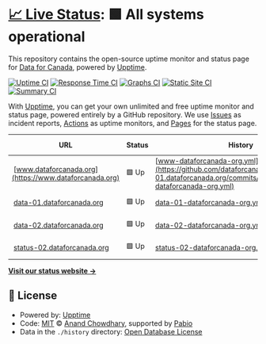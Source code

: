 # [📈 Live Status](https://status-01.dataforcanada.org): <!--live status--> **🟩 All systems operational**

This repository contains the open-source uptime monitor and status page for [Data for Canada](https://www.dataforcanada.org), powered by [Upptime](https://github.com/upptime/upptime).

[![Uptime CI](https://github.com/dataforcanada/status-01.dataforcanada.org/workflows/Uptime%20CI/badge.svg)](https://github.com/dataforcanada/status-01.dataforcanada.org/actions?query=workflow%3A%22Uptime+CI%22)
[![Response Time CI](https://github.com/dataforcanada/status-01.dataforcanada.org/workflows/Response%20Time%20CI/badge.svg)](https://github.com/dataforcanada/status-01.dataforcanada.org/actions?query=workflow%3A%22Response+Time+CI%22)
[![Graphs CI](https://github.com/dataforcanada/status-01.dataforcanada.org/workflows/Graphs%20CI/badge.svg)](https://github.com/dataforcanada/status-01.dataforcanada.org/actions?query=workflow%3A%22Graphs+CI%22)
[![Static Site CI](https://github.com/dataforcanada/status-01.dataforcanada.org/workflows/Static%20Site%20CI/badge.svg)](https://github.com/dataforcanada/status-01.dataforcanada.org/actions?query=workflow%3A%22Static+Site+CI%22)
[![Summary CI](https://github.com/dataforcanada/status-01.dataforcanada.org/workflows/Summary%20CI/badge.svg)](https://github.com/dataforcanada/status-01.dataforcanada.org/actions?query=workflow%3A%22Summary+CI%22)

With [Upptime](https://upptime.js.org), you can get your own unlimited and free uptime monitor and status page, powered entirely by a GitHub repository. We use [Issues](https://github.com/dataforcanada/status-01.dataforcanada.org/issues) as incident reports, [Actions](https://github.com/dataforcanada/status-01.dataforcanada.org/actions) as uptime monitors, and [Pages](https://status-01.dataforcanada.org) for the status page.

<!--start: status pages-->
<!-- This summary is generated by Upptime (https://github.com/upptime/upptime) -->
<!-- Do not edit this manually, your changes will be overwritten -->
<!-- prettier-ignore -->
| URL | Status | History | Response Time | Uptime |
| --- | ------ | ------- | ------------- | ------ |
| <img alt="" src="https://icons.duckduckgo.com/ip3/www.dataforcanada.org.ico" height="13"> [www.dataforcanada.org](https://www.dataforcanada.org) | 🟩 Up | [www-dataforcanada-org.yml](https://github.com/dataforcanada/status-01.dataforcanada.org/commits/HEAD/history/www-dataforcanada-org.yml) | <details><summary><img alt="Response time graph" src="./graphs/www-dataforcanada-org/response-time-week.png" height="20"> 347ms</summary><br><a href="https://status-01.dataforcanada.org/history/www-dataforcanada-org"><img alt="Response time 274" src="https://img.shields.io/endpoint?url=https%3A%2F%2Fraw.githubusercontent.com%2Fdataforcanada%2Fstatus-01.dataforcanada.org%2FHEAD%2Fapi%2Fwww-dataforcanada-org%2Fresponse-time.json"></a><br><a href="https://status-01.dataforcanada.org/history/www-dataforcanada-org"><img alt="24-hour response time 305" src="https://img.shields.io/endpoint?url=https%3A%2F%2Fraw.githubusercontent.com%2Fdataforcanada%2Fstatus-01.dataforcanada.org%2FHEAD%2Fapi%2Fwww-dataforcanada-org%2Fresponse-time-day.json"></a><br><a href="https://status-01.dataforcanada.org/history/www-dataforcanada-org"><img alt="7-day response time 347" src="https://img.shields.io/endpoint?url=https%3A%2F%2Fraw.githubusercontent.com%2Fdataforcanada%2Fstatus-01.dataforcanada.org%2FHEAD%2Fapi%2Fwww-dataforcanada-org%2Fresponse-time-week.json"></a><br><a href="https://status-01.dataforcanada.org/history/www-dataforcanada-org"><img alt="30-day response time 274" src="https://img.shields.io/endpoint?url=https%3A%2F%2Fraw.githubusercontent.com%2Fdataforcanada%2Fstatus-01.dataforcanada.org%2FHEAD%2Fapi%2Fwww-dataforcanada-org%2Fresponse-time-month.json"></a><br><a href="https://status-01.dataforcanada.org/history/www-dataforcanada-org"><img alt="1-year response time 274" src="https://img.shields.io/endpoint?url=https%3A%2F%2Fraw.githubusercontent.com%2Fdataforcanada%2Fstatus-01.dataforcanada.org%2FHEAD%2Fapi%2Fwww-dataforcanada-org%2Fresponse-time-year.json"></a></details> | <details><summary><a href="https://status-01.dataforcanada.org/history/www-dataforcanada-org">100.00%</a></summary><a href="https://status-01.dataforcanada.org/history/www-dataforcanada-org"><img alt="All-time uptime 100.00%" src="https://img.shields.io/endpoint?url=https%3A%2F%2Fraw.githubusercontent.com%2Fdataforcanada%2Fstatus-01.dataforcanada.org%2FHEAD%2Fapi%2Fwww-dataforcanada-org%2Fuptime.json"></a><br><a href="https://status-01.dataforcanada.org/history/www-dataforcanada-org"><img alt="24-hour uptime 100.00%" src="https://img.shields.io/endpoint?url=https%3A%2F%2Fraw.githubusercontent.com%2Fdataforcanada%2Fstatus-01.dataforcanada.org%2FHEAD%2Fapi%2Fwww-dataforcanada-org%2Fuptime-day.json"></a><br><a href="https://status-01.dataforcanada.org/history/www-dataforcanada-org"><img alt="7-day uptime 100.00%" src="https://img.shields.io/endpoint?url=https%3A%2F%2Fraw.githubusercontent.com%2Fdataforcanada%2Fstatus-01.dataforcanada.org%2FHEAD%2Fapi%2Fwww-dataforcanada-org%2Fuptime-week.json"></a><br><a href="https://status-01.dataforcanada.org/history/www-dataforcanada-org"><img alt="30-day uptime 100.00%" src="https://img.shields.io/endpoint?url=https%3A%2F%2Fraw.githubusercontent.com%2Fdataforcanada%2Fstatus-01.dataforcanada.org%2FHEAD%2Fapi%2Fwww-dataforcanada-org%2Fuptime-month.json"></a><br><a href="https://status-01.dataforcanada.org/history/www-dataforcanada-org"><img alt="1-year uptime 100.00%" src="https://img.shields.io/endpoint?url=https%3A%2F%2Fraw.githubusercontent.com%2Fdataforcanada%2Fstatus-01.dataforcanada.org%2FHEAD%2Fapi%2Fwww-dataforcanada-org%2Fuptime-year.json"></a></details>
| <img alt="" src="https://icons.duckduckgo.com/ip3/data-01.dataforcanada.org.ico" height="13"> [data-01.dataforcanada.org](https://data-01.dataforcanada.org) | 🟩 Up | [data-01-dataforcanada-org.yml](https://github.com/dataforcanada/status-01.dataforcanada.org/commits/HEAD/history/data-01-dataforcanada-org.yml) | <details><summary><img alt="Response time graph" src="./graphs/data-01-dataforcanada-org/response-time-week.png" height="20"> 355ms</summary><br><a href="https://status-01.dataforcanada.org/history/data-01-dataforcanada-org"><img alt="Response time 284" src="https://img.shields.io/endpoint?url=https%3A%2F%2Fraw.githubusercontent.com%2Fdataforcanada%2Fstatus-01.dataforcanada.org%2FHEAD%2Fapi%2Fdata-01-dataforcanada-org%2Fresponse-time.json"></a><br><a href="https://status-01.dataforcanada.org/history/data-01-dataforcanada-org"><img alt="24-hour response time 284" src="https://img.shields.io/endpoint?url=https%3A%2F%2Fraw.githubusercontent.com%2Fdataforcanada%2Fstatus-01.dataforcanada.org%2FHEAD%2Fapi%2Fdata-01-dataforcanada-org%2Fresponse-time-day.json"></a><br><a href="https://status-01.dataforcanada.org/history/data-01-dataforcanada-org"><img alt="7-day response time 355" src="https://img.shields.io/endpoint?url=https%3A%2F%2Fraw.githubusercontent.com%2Fdataforcanada%2Fstatus-01.dataforcanada.org%2FHEAD%2Fapi%2Fdata-01-dataforcanada-org%2Fresponse-time-week.json"></a><br><a href="https://status-01.dataforcanada.org/history/data-01-dataforcanada-org"><img alt="30-day response time 284" src="https://img.shields.io/endpoint?url=https%3A%2F%2Fraw.githubusercontent.com%2Fdataforcanada%2Fstatus-01.dataforcanada.org%2FHEAD%2Fapi%2Fdata-01-dataforcanada-org%2Fresponse-time-month.json"></a><br><a href="https://status-01.dataforcanada.org/history/data-01-dataforcanada-org"><img alt="1-year response time 284" src="https://img.shields.io/endpoint?url=https%3A%2F%2Fraw.githubusercontent.com%2Fdataforcanada%2Fstatus-01.dataforcanada.org%2FHEAD%2Fapi%2Fdata-01-dataforcanada-org%2Fresponse-time-year.json"></a></details> | <details><summary><a href="https://status-01.dataforcanada.org/history/data-01-dataforcanada-org">100.00%</a></summary><a href="https://status-01.dataforcanada.org/history/data-01-dataforcanada-org"><img alt="All-time uptime 100.00%" src="https://img.shields.io/endpoint?url=https%3A%2F%2Fraw.githubusercontent.com%2Fdataforcanada%2Fstatus-01.dataforcanada.org%2FHEAD%2Fapi%2Fdata-01-dataforcanada-org%2Fuptime.json"></a><br><a href="https://status-01.dataforcanada.org/history/data-01-dataforcanada-org"><img alt="24-hour uptime 100.00%" src="https://img.shields.io/endpoint?url=https%3A%2F%2Fraw.githubusercontent.com%2Fdataforcanada%2Fstatus-01.dataforcanada.org%2FHEAD%2Fapi%2Fdata-01-dataforcanada-org%2Fuptime-day.json"></a><br><a href="https://status-01.dataforcanada.org/history/data-01-dataforcanada-org"><img alt="7-day uptime 100.00%" src="https://img.shields.io/endpoint?url=https%3A%2F%2Fraw.githubusercontent.com%2Fdataforcanada%2Fstatus-01.dataforcanada.org%2FHEAD%2Fapi%2Fdata-01-dataforcanada-org%2Fuptime-week.json"></a><br><a href="https://status-01.dataforcanada.org/history/data-01-dataforcanada-org"><img alt="30-day uptime 100.00%" src="https://img.shields.io/endpoint?url=https%3A%2F%2Fraw.githubusercontent.com%2Fdataforcanada%2Fstatus-01.dataforcanada.org%2FHEAD%2Fapi%2Fdata-01-dataforcanada-org%2Fuptime-month.json"></a><br><a href="https://status-01.dataforcanada.org/history/data-01-dataforcanada-org"><img alt="1-year uptime 100.00%" src="https://img.shields.io/endpoint?url=https%3A%2F%2Fraw.githubusercontent.com%2Fdataforcanada%2Fstatus-01.dataforcanada.org%2FHEAD%2Fapi%2Fdata-01-dataforcanada-org%2Fuptime-year.json"></a></details>
| <img alt="" src="https://icons.duckduckgo.com/ip3/data-02.dataforcanada.org.ico" height="13"> [data-02.dataforcanada.org](https://data-02.dataforcanada.org) | 🟩 Up | [data-02-dataforcanada-org.yml](https://github.com/dataforcanada/status-01.dataforcanada.org/commits/HEAD/history/data-02-dataforcanada-org.yml) | <details><summary><img alt="Response time graph" src="./graphs/data-02-dataforcanada-org/response-time-week.png" height="20"> 325ms</summary><br><a href="https://status-01.dataforcanada.org/history/data-02-dataforcanada-org"><img alt="Response time 290" src="https://img.shields.io/endpoint?url=https%3A%2F%2Fraw.githubusercontent.com%2Fdataforcanada%2Fstatus-01.dataforcanada.org%2FHEAD%2Fapi%2Fdata-02-dataforcanada-org%2Fresponse-time.json"></a><br><a href="https://status-01.dataforcanada.org/history/data-02-dataforcanada-org"><img alt="24-hour response time 242" src="https://img.shields.io/endpoint?url=https%3A%2F%2Fraw.githubusercontent.com%2Fdataforcanada%2Fstatus-01.dataforcanada.org%2FHEAD%2Fapi%2Fdata-02-dataforcanada-org%2Fresponse-time-day.json"></a><br><a href="https://status-01.dataforcanada.org/history/data-02-dataforcanada-org"><img alt="7-day response time 325" src="https://img.shields.io/endpoint?url=https%3A%2F%2Fraw.githubusercontent.com%2Fdataforcanada%2Fstatus-01.dataforcanada.org%2FHEAD%2Fapi%2Fdata-02-dataforcanada-org%2Fresponse-time-week.json"></a><br><a href="https://status-01.dataforcanada.org/history/data-02-dataforcanada-org"><img alt="30-day response time 290" src="https://img.shields.io/endpoint?url=https%3A%2F%2Fraw.githubusercontent.com%2Fdataforcanada%2Fstatus-01.dataforcanada.org%2FHEAD%2Fapi%2Fdata-02-dataforcanada-org%2Fresponse-time-month.json"></a><br><a href="https://status-01.dataforcanada.org/history/data-02-dataforcanada-org"><img alt="1-year response time 290" src="https://img.shields.io/endpoint?url=https%3A%2F%2Fraw.githubusercontent.com%2Fdataforcanada%2Fstatus-01.dataforcanada.org%2FHEAD%2Fapi%2Fdata-02-dataforcanada-org%2Fresponse-time-year.json"></a></details> | <details><summary><a href="https://status-01.dataforcanada.org/history/data-02-dataforcanada-org">100.00%</a></summary><a href="https://status-01.dataforcanada.org/history/data-02-dataforcanada-org"><img alt="All-time uptime 100.00%" src="https://img.shields.io/endpoint?url=https%3A%2F%2Fraw.githubusercontent.com%2Fdataforcanada%2Fstatus-01.dataforcanada.org%2FHEAD%2Fapi%2Fdata-02-dataforcanada-org%2Fuptime.json"></a><br><a href="https://status-01.dataforcanada.org/history/data-02-dataforcanada-org"><img alt="24-hour uptime 100.00%" src="https://img.shields.io/endpoint?url=https%3A%2F%2Fraw.githubusercontent.com%2Fdataforcanada%2Fstatus-01.dataforcanada.org%2FHEAD%2Fapi%2Fdata-02-dataforcanada-org%2Fuptime-day.json"></a><br><a href="https://status-01.dataforcanada.org/history/data-02-dataforcanada-org"><img alt="7-day uptime 100.00%" src="https://img.shields.io/endpoint?url=https%3A%2F%2Fraw.githubusercontent.com%2Fdataforcanada%2Fstatus-01.dataforcanada.org%2FHEAD%2Fapi%2Fdata-02-dataforcanada-org%2Fuptime-week.json"></a><br><a href="https://status-01.dataforcanada.org/history/data-02-dataforcanada-org"><img alt="30-day uptime 100.00%" src="https://img.shields.io/endpoint?url=https%3A%2F%2Fraw.githubusercontent.com%2Fdataforcanada%2Fstatus-01.dataforcanada.org%2FHEAD%2Fapi%2Fdata-02-dataforcanada-org%2Fuptime-month.json"></a><br><a href="https://status-01.dataforcanada.org/history/data-02-dataforcanada-org"><img alt="1-year uptime 100.00%" src="https://img.shields.io/endpoint?url=https%3A%2F%2Fraw.githubusercontent.com%2Fdataforcanada%2Fstatus-01.dataforcanada.org%2FHEAD%2Fapi%2Fdata-02-dataforcanada-org%2Fuptime-year.json"></a></details>
| <img alt="" src="https://icons.duckduckgo.com/ip3/status-02.dataforcanada.org.ico" height="13"> [status-02.dataforcanada.org](https://status-02.dataforcanada.org) | 🟩 Up | [status-02-dataforcanada-org.yml](https://github.com/dataforcanada/status-01.dataforcanada.org/commits/HEAD/history/status-02-dataforcanada-org.yml) | <details><summary><img alt="Response time graph" src="./graphs/status-02-dataforcanada-org/response-time-week.png" height="20"> 324ms</summary><br><a href="https://status-01.dataforcanada.org/history/status-02-dataforcanada-org"><img alt="Response time 304" src="https://img.shields.io/endpoint?url=https%3A%2F%2Fraw.githubusercontent.com%2Fdataforcanada%2Fstatus-01.dataforcanada.org%2FHEAD%2Fapi%2Fstatus-02-dataforcanada-org%2Fresponse-time.json"></a><br><a href="https://status-01.dataforcanada.org/history/status-02-dataforcanada-org"><img alt="24-hour response time 247" src="https://img.shields.io/endpoint?url=https%3A%2F%2Fraw.githubusercontent.com%2Fdataforcanada%2Fstatus-01.dataforcanada.org%2FHEAD%2Fapi%2Fstatus-02-dataforcanada-org%2Fresponse-time-day.json"></a><br><a href="https://status-01.dataforcanada.org/history/status-02-dataforcanada-org"><img alt="7-day response time 324" src="https://img.shields.io/endpoint?url=https%3A%2F%2Fraw.githubusercontent.com%2Fdataforcanada%2Fstatus-01.dataforcanada.org%2FHEAD%2Fapi%2Fstatus-02-dataforcanada-org%2Fresponse-time-week.json"></a><br><a href="https://status-01.dataforcanada.org/history/status-02-dataforcanada-org"><img alt="30-day response time 304" src="https://img.shields.io/endpoint?url=https%3A%2F%2Fraw.githubusercontent.com%2Fdataforcanada%2Fstatus-01.dataforcanada.org%2FHEAD%2Fapi%2Fstatus-02-dataforcanada-org%2Fresponse-time-month.json"></a><br><a href="https://status-01.dataforcanada.org/history/status-02-dataforcanada-org"><img alt="1-year response time 304" src="https://img.shields.io/endpoint?url=https%3A%2F%2Fraw.githubusercontent.com%2Fdataforcanada%2Fstatus-01.dataforcanada.org%2FHEAD%2Fapi%2Fstatus-02-dataforcanada-org%2Fresponse-time-year.json"></a></details> | <details><summary><a href="https://status-01.dataforcanada.org/history/status-02-dataforcanada-org">100.00%</a></summary><a href="https://status-01.dataforcanada.org/history/status-02-dataforcanada-org"><img alt="All-time uptime 99.95%" src="https://img.shields.io/endpoint?url=https%3A%2F%2Fraw.githubusercontent.com%2Fdataforcanada%2Fstatus-01.dataforcanada.org%2FHEAD%2Fapi%2Fstatus-02-dataforcanada-org%2Fuptime.json"></a><br><a href="https://status-01.dataforcanada.org/history/status-02-dataforcanada-org"><img alt="24-hour uptime 100.00%" src="https://img.shields.io/endpoint?url=https%3A%2F%2Fraw.githubusercontent.com%2Fdataforcanada%2Fstatus-01.dataforcanada.org%2FHEAD%2Fapi%2Fstatus-02-dataforcanada-org%2Fuptime-day.json"></a><br><a href="https://status-01.dataforcanada.org/history/status-02-dataforcanada-org"><img alt="7-day uptime 100.00%" src="https://img.shields.io/endpoint?url=https%3A%2F%2Fraw.githubusercontent.com%2Fdataforcanada%2Fstatus-01.dataforcanada.org%2FHEAD%2Fapi%2Fstatus-02-dataforcanada-org%2Fuptime-week.json"></a><br><a href="https://status-01.dataforcanada.org/history/status-02-dataforcanada-org"><img alt="30-day uptime 99.95%" src="https://img.shields.io/endpoint?url=https%3A%2F%2Fraw.githubusercontent.com%2Fdataforcanada%2Fstatus-01.dataforcanada.org%2FHEAD%2Fapi%2Fstatus-02-dataforcanada-org%2Fuptime-month.json"></a><br><a href="https://status-01.dataforcanada.org/history/status-02-dataforcanada-org"><img alt="1-year uptime 99.95%" src="https://img.shields.io/endpoint?url=https%3A%2F%2Fraw.githubusercontent.com%2Fdataforcanada%2Fstatus-01.dataforcanada.org%2FHEAD%2Fapi%2Fstatus-02-dataforcanada-org%2Fuptime-year.json"></a></details>

<!--end: status pages-->

[**Visit our status website →**](https://status-01.dataforcanada.org)

## 📄 License

- Powered by: [Upptime](https://github.com/upptime/upptime)
- Code: [MIT](./LICENSE) © [Anand Chowdhary](https://anandchowdhary.com), supported by [Pabio](https://pabio.com)
- Data in the `./history` directory: [Open Database License](https://opendatacommons.org/licenses/odbl/1-0/)
